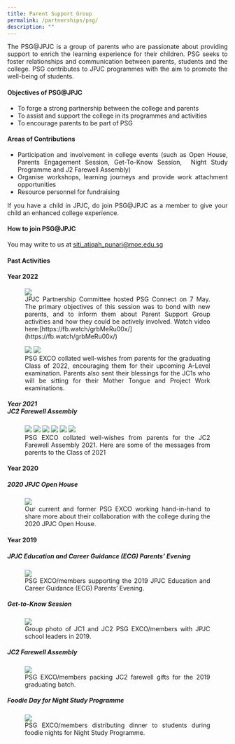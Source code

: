 ```yaml
---
title: Parent Support Group
permalink: /partnerships/psg/
description: ""
---
```

<div align=justify>
<p>
The PSG@JPJC is a group of parents who are passionate about providing support to enrich the learning experience for their children. PSG seeks to foster relationships and communication between parents, students and the college. PSG contributes to JPJC programmes with the aim to promote the well-being of students.</p>

<h4><strong>Objectives of PSG@JPJC</strong></h4>
<ul>
	<li>To forge a strong partnership between the college and parents</li>
	<li>To assist and support the college in its programmes and activities</li>
	<li>To encourage parents to be part of PSG</li></ul>

<h4><strong>Areas of Contributions</strong></h4>
<ul>
	<li>Participation and involvement in college events (such as Open House, Parents Engagement Session, Get-To-Know Session,  Night Study Programme and J2 Farewell Assembly)</li>
	<li>Organise workshops, learning journeys and provide work attachment opportunities</li>
	<li>Resource personnel for fundraising</li></ul>

<p>
If you have a child in JPJC, do join PSG@JPJC as a member to give your child an enhanced college experience.</p>

<h4><strong>How to join PSG@JPJC</strong></h4>
<p>You may write to us at <a href="mailto:siti\_atiqah\_punari@moe.edu.sg">siti_atiqah_punari@moe.edu.sg</a></p>

<h4><strong>Past Activities</strong></h4>
	
<h4>Year 2022</h4>
<figure>
<img src="https://raw.githubusercontent.com/isomerpages/moe-jpjc/staging/images/Partnerships/PSG/PSG%20Connect%202022.jpeg">
<figcaption>JPJC Partnership Committee hosted PSG Connect on 7 May. The primary objectives of this session was to bond with new parents, and to inform them about Parent Support Group activities and how they could be actively involved. Watch video here:[https://fb.watch/grbMeRu00x/](https://fb.watch/grbMeRu00x/)</figcaption></figure>	
	
	
<figure>
<img src="https://raw.githubusercontent.com/isomerpages/moe-jpjc/staging/images/Partnerships/PSG/J1%20Wishes.jpg">

<img src="https://raw.githubusercontent.com/isomerpages/moe-jpjc/staging/images/Partnerships/PSG/J2%20Wishes.jpg">


<figcaption>PSG EXCO collated well-wishes from parents for the graduating Class of 2022, encouraging them for their upcoming A-Level examination. Parents also sent their blessings for the JC1s who will be sitting for their Mother Tongue and Project Work examinations.</figcaption></figure>		
	
	
	
<h5>Year 2021<br>
	JC2 Farewell Assembly</h5>

<figure>
<img src="/images/psg%201a.jpg">
<img src="/images/psg%201b.jpg">		 
<img src="/images/psg%202a.jpg">
<img src="/images/psg%202b.jpg">		 
<img src="/images/psg%203a.jpg">
<img src="/images/psg%203b.jpg">		 		 
<figcaption>PSG EXCO collated well-wishes from parents for the JC2 Farewell Assembly 2021. Here are some of the messages from parents to the Class of 2021 </figcaption></figure>
	
<h4>Year 2020</h4>
<h5>2020 JPJC Open House</h5>

<figure>
<img src="/images/PSG1.jpg">
<figcaption>Our current and former PSG EXCO working hand-in-hand to share more about their collaboration with the college during the 2020 JPJC Open House.</figcaption></figure>

<h4>Year 2019<h4>
<h5>JPJC Education and Career Guidance (ECG) Parents’ Evening</h5>

<figure>
<img src="/images/PSG2.jpg">
<figcaption>PSG EXCO/members supporting the 2019 JPJC Education and Career Guidance (ECG) Parents’ Evening.</figcaption>
</figure>

<h5>Get-to-Know Session</h5>
<figure>
<img src="/images/PSG3.jpg">
<figcaption>Group photo of JC1 and JC2 PSG EXCO/members with JPJC school leaders in 2019.</figcaption></figure>

<h5>JC2 Farewell Assembly</h5>
<figure>
<img src="/images/psg4.jpg">
<figcaption>PSG EXCO/members packing JC2 farewell gifts for the 2019 graduating batch.</figcaption></figure>
	
<h5>Foodie Day for Night Study Programme</h5>
<figure>
<img src="/images/psg5.jpg">
<figcaption>PSG EXCO/members distributing dinner to students during foodie nights for Night Study Programme.</figcaption></figure>